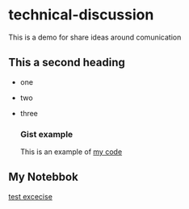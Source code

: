 # technical-discussion
This is a demo for share ideas around comunication

## This a second heading
* one
* two
* three

  ### Gist example
  This is an example of [my code](https://gist.github.com/mmorgano/430e32582575d3da93bb6961f52c6079)

## My Notebbok
[test excecise](https://hub.labs.coursera.org:443/connect/sharedpippcwhh?forceRefresh=false&path=%2Fnotebooks%2Ftest.ipynb&isLabVersioning=file-prep)
